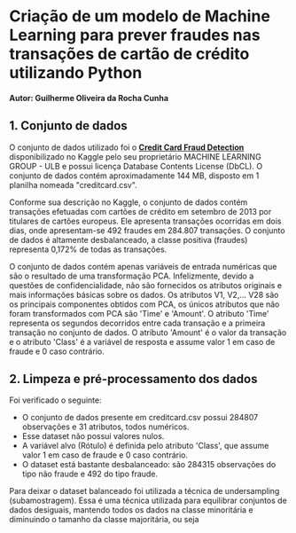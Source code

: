# Criação de um modelo de Machine Learning para prever fraudes nas transações de cartão de crédito utilizando Python
#### Autor: Guilherme Oliveira da Rocha Cunha

## 1. Conjunto de dados
O conjunto de dados utilizado foi o [**Credit Card Fraud Detection**](https://www.kaggle.com/datasets/mlg-ulb/creditcardfraud) disponibilizado no Kaggle pelo seu proprietário MACHINE LEARNING GROUP - ULB e possui licença Database Contents License (DbCL). O conjunto de dados contém aproximadamente 144 MB, disposto em 1 planilha nomeada "creditcard.csv".

Conforme sua descrição no Kaggle, o conjunto de dados contém transações efetuadas com cartões de crédito em setembro de 2013 por titulares de cartões europeus. Ele apresenta transações ocorridas em dois dias, onde apresentam-se 492 fraudes em 284.807 transações. O conjunto de dados é altamente desbalanceado, a classe positiva (fraudes) representa 0,172% de todas as transações.

O conjunto de dados contém apenas variáveis de entrada numéricas que são o resultado de uma transformação PCA. Infelizmente, devido a questões de confidencialidade, não são fornecidos os atributos originais e mais informações básicas sobre os dados. Os atributos V1, V2,… V28 são os principais componentes obtidos com PCA, os únicos atributos que não foram transformados com PCA são 'Time' e 'Amount'. O atributo 'Time' representa os segundos decorridos entre cada transação e a primeira transação no conjunto de dados. O atributo 'Amount' é o valor da transação e o atributo 'Class' é a variável de resposta e assume valor 1 em caso de fraude e 0 caso contrário.

## 2. Limpeza e pré-processamento dos dados
Foi verificado o seguinte: 
- O conjunto de dados presente em creditcard.csv possui 284807 observações e 31 atributos, todos numéricos.
- Esse dataset não possui valores nulos.
- A variável alvo (Rótulo) é definida pelo atributo 'Class', que assume valor 1 em caso de fraude e 0 caso contrário.
- O dataset está bastante desbalanceado: são 284315 observações do tipo não fraude e 492 do tipo fraude.

Para deixar o dataset balanceado foi utilizada a técnica de undersampling (subamostragem). Essa é uma técnica utilizada para equilibrar conjuntos de dados desiguais, mantendo todos os dados na classe minoritária e diminuindo o tamanho da classe majoritária, ou seja


